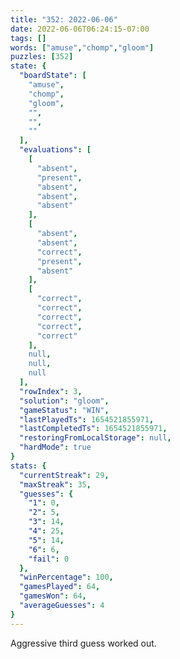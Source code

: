 ```yaml
---
title: "352: 2022-06-06"
date: 2022-06-06T06:24:15-07:00
tags: []
words: ["amuse","chomp","gloom"]
puzzles: [352]
state: {
  "boardState": [
    "amuse",
    "chomp",
    "gloom",
    "",
    "",
    ""
  ],
  "evaluations": [
    [
      "absent",
      "present",
      "absent",
      "absent",
      "absent"
    ],
    [
      "absent",
      "absent",
      "correct",
      "present",
      "absent"
    ],
    [
      "correct",
      "correct",
      "correct",
      "correct",
      "correct"
    ],
    null,
    null,
    null
  ],
  "rowIndex": 3,
  "solution": "gloom",
  "gameStatus": "WIN",
  "lastPlayedTs": 1654521855971,
  "lastCompletedTs": 1654521855971,
  "restoringFromLocalStorage": null,
  "hardMode": true
}
stats: {
  "currentStreak": 29,
  "maxStreak": 35,
  "guesses": {
    "1": 0,
    "2": 5,
    "3": 14,
    "4": 25,
    "5": 14,
    "6": 6,
    "fail": 0
  },
  "winPercentage": 100,
  "gamesPlayed": 64,
  "gamesWon": 64,
  "averageGuesses": 4
}
---
```


<!-- more -->
Aggressive third guess worked out. 
